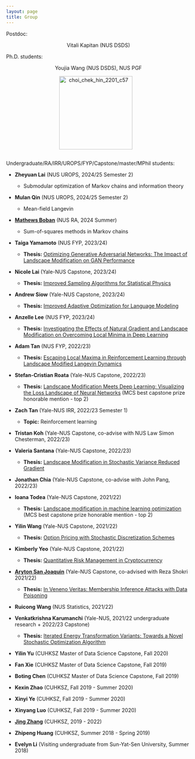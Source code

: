 ```yaml
---
layout: page
title: Group
---
```


Postdoc:

<p align="center">Vitali Kapitan (NUS DSDS)</p>

Ph.D. students:

<p align="center">Youjia Wang (NUS DSDS), NUS PGF</p>

<p align="center">
  <img style="margin: 0px 15px 15px 0px" src="https://mchchoi.github.io/images/Youjia Wang.jpg" alt="choi_chek_hin_2201_c57" width="200" height="200" />
</p>

Undergraduate/RA/IRR/UROPS/FYP/Capstone/master/MPhil students:

<ul>
        <li>
            <p><strong>Zheyuan Lai</strong> (NUS UROPS, 2024/25 Semester 2)</p>
            <ul>
                <li>Submodular optimization of Markov chains and information theory</li>
            </ul>
        </li>
        <li>
            <p><strong>Mulan Qin</strong> (NUS UROPS, 2024/25 Semester 2)</p>
            <ul>
                <li>Mean-field Langevin</li>
            </ul>
        </li>
        <li>
            <p><strong><a href="https://mathewsboban242.github.io/">Mathews Boban</a></strong> (NUS RA, 2024 Summer)</p>
            <ul>
                <li>Sum-of-squares methods in Markov chains</li>
            </ul>
        </li>
        <li>
            <p><strong>Taiga Yamamoto</strong> (NUS FYP, 2023/24)</p>
            <ul>
                <li><strong>Thesis:</strong> <a href="https://www.dropbox.com/scl/fi/g1064nadgm1rgpibgai03/ST4288_Honours_Thesis_Taiga_Yamamoto.pdf?rlkey=e8zm1r87gtxbuelnl0w4i8b41&dl=0">Optimizing Generative Adversarial Networks: The Impact of Landscape Modification on GAN Performance</a></li>
            </ul>
        </li>
        <li>
            <p><strong>Nicole Lai</strong> (Yale-NUS Capstone, 2023/24)</p>
            <ul>
                <li><strong>Thesis:</strong> <a href="https://www.dropbox.com/scl/fi/3kjes31cskkow9jc4bav2/nicole_final_capstone_report_11_.pdf?rlkey=kk8or95c6m08k5zlriwi29vp5&dl=0">Improved Sampling Algorithms for Statistical Physics</a></li>
            </ul>
        </li>
        <li>
            <p><strong>Andrew Siow</strong> (Yale-NUS Capstone, 2023/24)</p>
            <ul>
                <li><strong>Thesis:</strong> <a href="https://www.dropbox.com/scl/fi/jmqm27f3kxgccz9ux4hj3/Andrew_Siow_Capstone_Improved_Adaptive_Optimization_Language_Modeling.pdf?rlkey=ptdlpxr9afqceruh7m3appr6v&dl=0">Improved Adaptive Optimization for Language Modeling</a></li>
            </ul>
        </li>
        <li>
            <p><strong>Anzelle Lee</strong> (NUS FYP, 2023/24)</p>
            <ul>
                <li><strong>Thesis:</strong> <a href="https://www.dropbox.com/scl/fi/gimst4xon9a6geb8jy8eb/DSA4199_Lee-Chang-Wei-Anzelle-2.pdf?rlkey=8zxs6und3fyxq9t6pps45fmmn&dl=0">Investigating the Effects of Natural Gradient and Landscape Modification on Overcoming Local Minima in Deep Learning</a></li>
            </ul>
        </li>
        <li>
            <p><strong>Adam Tan</strong> (NUS FYP, 2022/23)</p>
            <ul>
                <li><strong>Thesis:</strong> <a href="https://www.dropbox.com/scl/fi/a5pkvi5eyaecvu994u6h0/annotated-Tan20Adam-3.pdf?rlkey=fd4zlhi7o9vh76t5irp1euahs&dl=0">Escaping Local Maxima in Reinforcement Learning through Landscape Modified Langevin Dynamics</a></li>
            </ul>
        </li>
        <li>
            <p><strong>Stefan-Cristian Roata</strong> (Yale-NUS Capstone, 2022/23)</p>
            <ul>
                <li><strong>Thesis:</strong> <a href="https://www.dropbox.com/scl/fi/3pdvvefaq0ei037vv5lmb/CAPSTONE-STEFAN-CRISTIAN-ROATA.pdf?rlkey=13auheuyq21jpsklvbw4n74f8&dl=0">Landscape Modification Meets Deep Learning: Visualizing the Loss Landscape of Neural Networks</a> (MCS best capstone prize honorable mention - top 2)</li>
            </ul>
        </li>
        <li>
            <p><strong>Zach Tan</strong> (Yale-NUS IRR, 2022/23 Semester 1)</p>
            <ul>
                <li><strong>Topic:</strong> Reinforcement learning</li>
            </ul>
        </li>
        <li>
            <p><strong>Tristan Koh</strong> (Yale-NUS Capstone, co-advise with NUS Law Simon Chesterman, 2022/23)</p>
        </li>
        <li>
            <p><strong>Valeria Santana</strong> (Yale-NUS Capstone, 2022/23)</p>
            <ul>
                <li><strong>Thesis:</strong> <a href="https://www.dropbox.com/scl/fi/kurd6d2yfwl0jlox77ff7/CAPSTONE_Valeria_Santana-Landscape_Modification_in_SVRG.pdf?rlkey=2at0iil2n40k43lmeysa2f0gp&dl=0">Landscape Modification in Stochastic Variance Reduced Gradient</a></li>
            </ul>
        </li>
        <li>
            <p><strong>Jonathan Chia</strong> (Yale-NUS Capstone, co-advise with John Pang, 2022/23)</p>
        </li>
        <li>
            <p><strong>Ioana Todea</strong> (Yale-NUS Capstone, 2021/22)</p>
            <ul>
                <li><strong>Thesis:</strong> <a href="https://www.dropbox.com/s/udixjl16m2pcrur/Ioana_Todea_capstone.pdf?dl=0">Landscape modification in machine learning optimization</a> (MCS best capstone prize honorable mention - top 2)</li>
            </ul>
        </li>
        <li>
            <p><strong>Yilin Wang</strong> (Yale-NUS Capstone, 2021/22)</p>
            <ul>
                <li><strong>Thesis:</strong> <a href="https://www.dropbox.com/s/rim2ppc4slqi600/Capstone%20Final%20Report.pdf?dl=0">Option Pricing with Stochastic Discretization Schemes</a></li>
            </ul>
        </li>
        <li>
            <p><strong>Kimberly Yeo</strong> (Yale-NUS Capstone, 2021/22)</p>
            <ul>
                <li><strong>Thesis:</strong> <a href="https://www.dropbox.com/s/4eujk3gb5mni68y/YSS4103%20-%20MCS%20Capstone%20Thesis%20%28Kimberly%20Yeo%29.pdf?dl=0">Quantitative Risk Management in Cryptocurrency</a></li>
            </ul>
        </li>
        <li>
            <p><strong><a href="https://ajsanjoaquin.github.io/about/">Aryton San Joaquin</a></strong> (Yale-NUS Capstone, co-advised with Reza Shokri 2021/22)</p>
            <ul>
                <li><strong>Thesis:</strong> <a href="https://www.dropbox.com/s/wk9ibc0ev60l08w/MCS%20-%20Ayrton%20Justin%20Bulaong%20San%20Joaquin.pdf?dl=0">In Veneno Veritas: Membership Inference Attacks with Data Poisoning</a></li>
            </ul>
        </li>
        <li>
            <p><strong>Ruicong Wang</strong> (NUS Statistics, 2021/22)</p>
        </li>
        <li>
            <p><strong>Venkatkrishna Karumanchi</strong> (Yale-NUS, 2021/22 undergraduate research + 2022/23 Capstone)</p>
            <ul>
                <li><strong>Thesis:</strong> <a href="https://www.dropbox.com/scl/fi/sq5ebs6u7wjspzlv14rjb/ync_latex_capstone_master_updated-7.pdf?rlkey=41ch2j2fz7rksrc1tp0gjen9f&dl=0">Iterated Energy Transformation Variants: Towards a Novel Stochastic Optimization Algorithm</a></li>
            </ul>
        </li>
        <li>
            <p><strong>Yilin Yu</strong> (CUHKSZ Master of Data Science Capstone, Fall 2020)</p>
        </li>
        <li>
            <p><strong>Fan Xie</strong> (CUHKSZ Master of Data Science Capstone, Fall 2019)</p>
        </li>
        <li>
            <p><strong>Boting Chen</strong> (CUHKSZ Master of Data Science Capstone, Fall 2019)</p>
        </li>
        <li>
            <p><strong>Kexin Zhao</strong> (CUHKSZ, Fall 2019 - Summer 2020)</p>
        </li>
        <li>
            <p><strong>Xinyi Ye</strong> (CUHKSZ, Fall 2019 - Summer 2020)</p>
        </li>
        <li>
            <p><strong>Xinyang Luo</strong> (CUHKSZ, Fall 2019 - Summer 2020)</p>
        </li>
        <li>
            <p><strong><a href="https://jingzhang-323.github.io/">Jing Zhang</a></strong> (CUHKSZ, 2019 - 2022)</p>
        </li>
        <li>
            <p><strong>Zhipeng Huang</strong> (CUHKSZ, Summer 2018 - Spring 2019)</p>
        </li>
        <li>
            <p><strong>Evelyn Li</strong> (Visiting undergraduate from Sun-Yat-Sen University, Summer 2018)</p>
        </li>
</ul>
